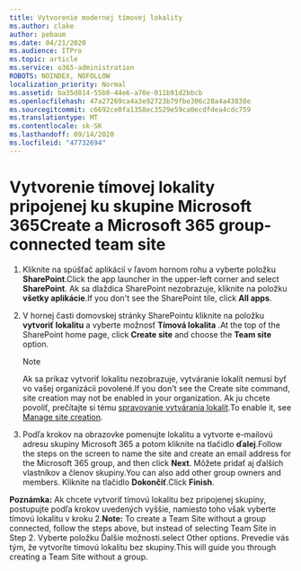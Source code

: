 ```yaml
---
title: Vytvorenie modernej tímovej lokality
ms.author: clake
author: pebaum
ms.date: 04/21/2020
ms.audience: ITPro
ms.topic: article
ms.service: o365-administration
ROBOTS: NOINDEX, NOFOLLOW
localization_priority: Normal
ms.assetid: ba35d814-55b8-44e6-a70e-011b91d2bbcb
ms.openlocfilehash: 47a27269ca4a3e92723b79fbe306c28a4a43838e
ms.sourcegitcommit: c6692ce0fa1358ec3529e59ca0ecdfdea4cdc759
ms.translationtype: MT
ms.contentlocale: sk-SK
ms.lasthandoff: 09/14/2020
ms.locfileid: "47732694"
---
```

# <a name="create-a-microsoft-365-group-connected-team-site"></a><span data-ttu-id="3469d-102">Vytvorenie tímovej lokality pripojenej ku skupine Microsoft 365</span><span class="sxs-lookup"><span data-stu-id="3469d-102">Create a Microsoft 365 group-connected team site</span></span>

1. <span data-ttu-id="3469d-103">Kliknite na spúšťač aplikácií v ľavom hornom rohu a vyberte položku **SharePoint**.</span><span class="sxs-lookup"><span data-stu-id="3469d-103">Click the app launcher in the upper-left corner and select **SharePoint**.</span></span> <span data-ttu-id="3469d-104">Ak sa dlaždica SharePoint nezobrazuje, kliknite na položku **všetky aplikácie**.</span><span class="sxs-lookup"><span data-stu-id="3469d-104">If you don't see the SharePoint tile, click **All apps**.</span></span>
    
2. <span data-ttu-id="3469d-105">V hornej časti domovskej stránky SharePointu kliknite na položku **vytvoriť lokalitu** a vyberte možnosť **Tímová lokalita** .</span><span class="sxs-lookup"><span data-stu-id="3469d-105">At the top of the SharePoint home page, click **Create site** and choose the **Team site** option.</span></span> 
    
    > [!NOTE]
    > <span data-ttu-id="3469d-106">Ak sa príkaz vytvoriť lokalitu nezobrazuje, vytváranie lokalít nemusí byť vo vašej organizácii povolené.</span><span class="sxs-lookup"><span data-stu-id="3469d-106">If you don't see the Create site command, site creation may not be enabled in your organization.</span></span> <span data-ttu-id="3469d-107">Ak ju chcete povoliť, prečítajte si tému [spravovanie vytvárania lokalít](https://go.microsoft.com/fwlink/?linkid=2009644).</span><span class="sxs-lookup"><span data-stu-id="3469d-107">To enable it, see [Manage site creation](https://go.microsoft.com/fwlink/?linkid=2009644).</span></span> 
  
3. <span data-ttu-id="3469d-108">Podľa krokov na obrazovke pomenujte lokalitu a vytvorte e-mailovú adresu skupiny Microsoft 365 a potom kliknite na tlačidlo **ďalej**.</span><span class="sxs-lookup"><span data-stu-id="3469d-108">Follow the steps on the screen to name the site and create an email address for the Microsoft 365 group, and then click **Next**.</span></span> <span data-ttu-id="3469d-109">Môžete pridať aj ďalších vlastníkov a členov skupiny.</span><span class="sxs-lookup"><span data-stu-id="3469d-109">You can also add other group owners and members.</span></span> <span data-ttu-id="3469d-110">Kliknite na tlačidlo **Dokončiť**.</span><span class="sxs-lookup"><span data-stu-id="3469d-110">Click **Finish**.</span></span>
  
 <span data-ttu-id="3469d-111">**Poznámka:** Ak chcete vytvoriť tímovú lokalitu bez pripojenej skupiny, postupujte podľa krokov uvedených vyššie, namiesto toho však vyberte tímovú lokalitu v kroku 2.</span><span class="sxs-lookup"><span data-stu-id="3469d-111">**Note:** To create a Team Site without a group connected, follow the steps above, but instead of selecting Team Site in Step 2.</span></span> <span data-ttu-id="3469d-112">Vyberte položku Ďalšie možnosti.</span><span class="sxs-lookup"><span data-stu-id="3469d-112">select Other options.</span></span> <span data-ttu-id="3469d-113">Prevedie vás tým, že vytvoríte tímovú lokalitu bez skupiny.</span><span class="sxs-lookup"><span data-stu-id="3469d-113">This will guide you through creating a Team Site without a group.</span></span> 
    

